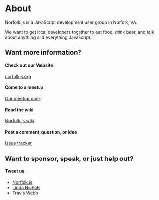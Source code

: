 # About

Norfolk.js is a JavaScript development user group in Norfolk, VA.

We want to get local developers together to eat food, drink beer, and talk about anything and everything JavaScript.

## Want more information?

#### Check out our Website

[norfolkjs.org](http://norfolkjs.org)

#### Come to a meetup

[Our meetup page](http://www.meetup.com/norfolkjs)

#### Read the wiki

[Norfolk.js wiki](https://github.com/norfolkjs/general-info/wiki)

#### Post a comment, question, or idea

[Issue tracker](https://github.com/norfolkjs/general-info/issues)

## Want to sponsor, speak, or just help out?

#### Tweet us

* [Norfolk.js](http://twitter.com/norfolkjs)
* [Linda Nichols](http://twitter.com/lynnaloo)
* [Travis Webb](http://twitter.com/traviswebbusa)
